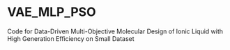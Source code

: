 # VAE_MLP_PSO
Code for Data-Driven Multi-Objective Molecular Design of Ionic Liquid with High Generation Efficiency on Small Dataset
